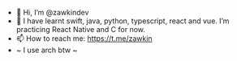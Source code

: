 - 👋 Hi, I’m @zawkindev
- 🌱 I have learnt swift, java, python, typescript, react and vue. I’m practicing React Native and C for now.
- 📫 How to reach me: https://t.me/zawkin
- ~ I use arch btw ~ 

<!---
zawkindev/zawkindev is a ✨ special ✨ repository because its `README.md` (this file) appears on your GitHub profile.
You can click the Preview link to take a look at your changes.
--->
